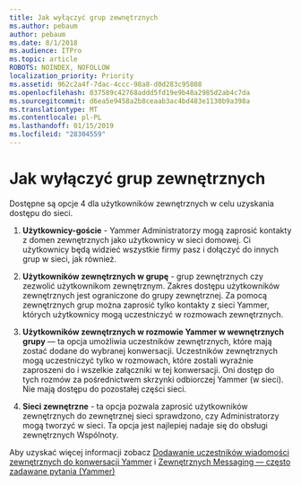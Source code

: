 ```yaml
---
title: Jak wyłączyć grup zewnętrznych
ms.author: pebaum
author: pebaum
ms.date: 8/1/2018
ms.audience: ITPro
ms.topic: article
ROBOTS: NOINDEX, NOFOLLOW
localization_priority: Priority
ms.assetid: 962c2a4f-7dac-4ccc-98a8-d0d283c95808
ms.openlocfilehash: 037589c42768addd5fd19e9b48a2985d2ab4c7da
ms.sourcegitcommit: d6ea5e9458a2b8ceaab3ac4bd483e1130b9a398a
ms.translationtype: MT
ms.contentlocale: pl-PL
ms.lasthandoff: 01/15/2019
ms.locfileid: "28304559"
---
```

# <a name="how-to-disable-external-groups"></a>Jak wyłączyć grup zewnętrznych

Dostępne są opcje 4 dla użytkowników zewnętrznych w celu uzyskania dostępu do sieci.
  
1. **Użytkownicy-goście** - Yammer Administratorzy mogą zaprosić kontakty z domen zewnętrznych jako użytkownicy w sieci domowej. Ci użytkownicy będą widzieć wszystkie firmy pasz i dołączyć do innych grup w sieci, jak również. 
    
2. **Użytkowników zewnętrznych w grupę** - grup zewnętrznych czy zezwolić użytkownikom zewnętrznym. Zakres dostępu użytkowników zewnętrznych jest ograniczone do grupy zewnętrznej. Za pomocą zewnętrznych grup można zaprosić tylko kontakty z sieci Yammer, których użytkownicy mogą uczestniczyć w rozmowach zewnętrznych. 
    
3. **Użytkowników zewnętrznych w rozmowie Yammer w wewnętrznych grupy** — ta opcja umożliwia uczestników zewnętrznych, które mają zostać dodane do wybranej konwersacji. Uczestników zewnętrznych mogą uczestniczyć tylko w rozmowach, które zostali wyraźnie zaproszeni do i wszelkie załączniki w tej konwersacji. Oni dostęp do tych rozmów za pośrednictwem skrzynki odbiorczej Yammer (w sieci). Nie mają dostępu do pozostałej części sieci. 
    
4. **Sieci zewnętrzne** - ta opcja pozwala zaprosić użytkowników zewnętrznych do zewnętrznej sieci sprawdzono, czy Administratorzy mogą tworzyć w sieci. Ta opcja jest najlepiej nadaje się do obsługi zewnętrznych Wspólnoty. 
    
Aby uzyskać więcej informacji zobacz [Dodawanie uczestników wiadomości zewnętrznych do konwersacji Yammer](https://support.office.com/en-us/article/add-external-messaging-participants-to-your-yammer-conversations-423653bb-86b2-4eac-9d7e-dca121f7c16c?ui=en-US&amp;rs=en-US&amp;ad=US) i [Zewnętrznych Messaging — często zadawane pytania (Yammer)](https://support.office.com/en-us/article/External-messaging-FAQ-Yammer-35b59d6c-bb1c-4541-bf19-9f67d2f2b199)
  

